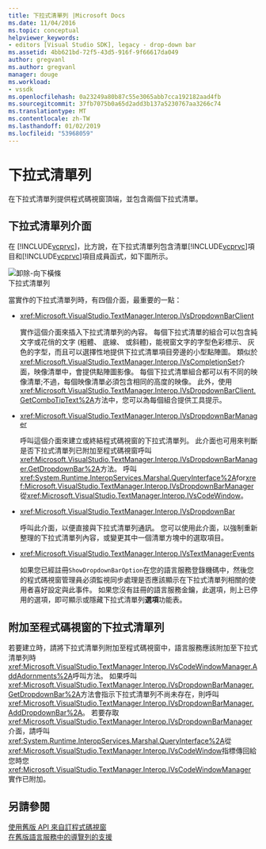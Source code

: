 ```yaml
---
title: 下拉式清單列 |Microsoft Docs
ms.date: 11/04/2016
ms.topic: conceptual
helpviewer_keywords:
- editors [Visual Studio SDK], legacy - drop-down bar
ms.assetid: 4bb621bd-72f5-43d5-916f-9f66617da049
author: gregvanl
ms.author: gregvanl
manager: douge
ms.workload:
- vssdk
ms.openlocfilehash: 0a23249a80b87c55e3065abb7cca192182aad4fb
ms.sourcegitcommit: 37fb7075b0a65d2add3b137a5230767aa3266c74
ms.translationtype: MT
ms.contentlocale: zh-TW
ms.lasthandoff: 01/02/2019
ms.locfileid: "53968059"
---
```

# <a name="drop-down-bar"></a>下拉式清單列
在下拉式清單列提供程式碼視窗頂端，並包含兩個下拉式清單。  
  
## <a name="drop-down-bar-interfaces"></a>下拉式清單列介面  
 在  [!INCLUDE[vcprvc](../code-quality/includes/vcprvc_md.md)]，比方說，在下拉式清單列包含清單[!INCLUDE[vcprvc](../code-quality/includes/vcprvc_md.md)]項目和[!INCLUDE[vcprvc](../code-quality/includes/vcprvc_md.md)]項目成員函式，如下圖所示。  
  
 ![卸除&#45;向下橫條](../extensibility/media/vsdropdown_bar.gif "vsDropdown_bar")  
下拉式清單列  
  
 當實作的下拉式清單列時，有四個介面，最重要的一點：  
  
-   <xref:Microsoft.VisualStudio.TextManager.Interop.IVsDropdownBarClient>  
  
     實作這個介面來插入下拉式清單列的內容。 每個下拉式清單的組合可以包含純文字或花俏的文字 (粗體、 底線、 或斜體)，能視窗文字的字型色彩標示、 灰色的字型，而且可以選擇性地提供下拉式清單項目旁邊的小型點陣圖。 類似於<xref:Microsoft.VisualStudio.TextManager.Interop.IVsCompletionSet>介面，映像清單中，會提供點陣圖影像。 每個下拉式清單組合都可以有不同的映像清單;不過，每個映像清單必須包含相同的高度的映像。 此外，使用<xref:Microsoft.VisualStudio.TextManager.Interop.IVsDropdownBarClient.GetComboTipText%2A>方法中，您可以為每個組合提供工具提示。  
  
-   <xref:Microsoft.VisualStudio.TextManager.Interop.IVsDropdownBarManager>  
  
     呼叫這個介面來建立或終結程式碼視窗的下拉式清單列。 此介面也可用來判斷是否下拉式清單列已附加至程式碼視窗呼叫<xref:Microsoft.VisualStudio.TextManager.Interop.IVsDropdownBarManager.GetDropdownBar%2A>方法。 呼叫<xref:System.Runtime.InteropServices.Marshal.QueryInterface%2A>for<xref:Microsoft.VisualStudio.TextManager.Interop.IVsDropdownBarManager>從<xref:Microsoft.VisualStudio.TextManager.Interop.IVsCodeWindow>。  
  
-   <xref:Microsoft.VisualStudio.TextManager.Interop.IVsDropdownBar>  
  
     呼叫此介面，以便直接與下拉式清單列通訊。 您可以使用此介面，以強制重新整理的下拉式清單列內容，或變更其中一個清單方塊中的選取項目。  
  
-   <xref:Microsoft.VisualStudio.TextManager.Interop.IVsTextManagerEvents>  
  
     如果您已經註冊`ShowDropdownBarOption`在您的語言服務登錄機碼中，然後您的程式碼視窗管理員必須監視同步處理是否應該顯示在下拉式清單列相關的使用者喜好設定與此事件。 如果您沒有註冊的語言服務金鑰，此選項，則上已停用的選項，即可顯示或隱藏下拉式清單列**選項**功能表。  
  
## <a name="attach-a-drop-down-bar-to-a-code-window"></a>附加至程式碼視窗的下拉式清單列  
 若要建立時，請將下拉式清單列附加至程式碼視窗中，語言服務應該附加至下拉式清單列時<xref:Microsoft.VisualStudio.TextManager.Interop.IVsCodeWindowManager.AddAdornments%2A>呼叫方法。 如果呼叫<xref:Microsoft.VisualStudio.TextManager.Interop.IVsDropdownBarManager.GetDropdownBar%2A>方法會指示下拉式清單列不尚未存在，則呼叫<xref:Microsoft.VisualStudio.TextManager.Interop.IVsDropdownBarManager.AddDropdownBar%2A>。 若要存取<xref:Microsoft.VisualStudio.TextManager.Interop.IVsDropdownBarManager>介面，請呼叫<xref:System.Runtime.InteropServices.Marshal.QueryInterface%2A>從<xref:Microsoft.VisualStudio.TextManager.Interop.IVsCodeWindow>指標傳回給您時您<xref:Microsoft.VisualStudio.TextManager.Interop.IVsCodeWindowManager>實作已附加。  
  
## <a name="see-also"></a>另請參閱  
 [使用舊版 API 來自訂程式碼視窗](../extensibility/customizing-code-windows-by-using-the-legacy-api.md)   
 [在舊版語言服務中的導覽列的支援](../extensibility/internals/support-for-the-navigation-bar-in-a-legacy-language-service.md)